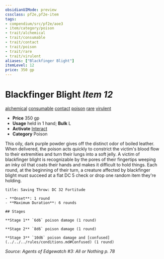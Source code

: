 ```yaml
---
obsidianUIMode: preview
cssclass: pf2e,pf2e-item
tags:
- compendium/src/pf2e/aoe3
- item/category/poison
- trait/alchemical
- trait/consumable
- trait/contact
- trait/poison
- trait/rare
- trait/virulent
aliases: ["Blackfinger Blight"]
itemLevel: 12
price: 350 gp
---
```

# Blackfinger Blight *Item 12*  
[alchemical](../../../rules/traits/alchemical.md)  [consumable](../../../rules/traits/consumable.md)  [contact](../../../rules/traits/contact.md)  [poison](../../../rules/traits/poison.md)  [rare](../../../rules/traits/rare.md)  [virulent](../../../rules/traits/virulent.md)  

- **Price** 350 gp
- **Usage** held in 1 hand; **Bulk** L
- **Activate** [Interact](../../../rules/actions/interact.md)
- **Category** Poison

This oily, dark purple powder gives off the distinct odor of boiled leather. When delivered, the poison acts quickly to constrict the victim's blood flow to their extremities and turn their lungs into a soft jelly. A victim of blackfinger blight is recognizable by the pores of their fingertips weeping an inky oil that coats their hands and makes it difficult to hold things. Each round, at the beginning of their turn, a creature affected by blackfinger blight must succeed at a flat DC 5 check or drop one random item they're holding.

```ad-inline-affliction
title: Saving Throw: DC 32 Fortitude

- **Onset**: 1 round
- **Maximum Duration**: 6 rounds

## Stages

**Stage 1** `6d6` poison damage (1 round)

**Stage 2** `8d6` poison damage (1 round)

**Stage 3** `10d6` poison damage and [confused](../../../rules/conditions.md#Confused) (1 round)
```

*Source: Agents of Edgewatch #3: All or Nothing p. 78*
